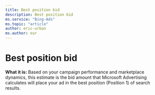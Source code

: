 ```yaml
---
title: Best position bid
description: Best position bid
ms.service: "Bing-Ads"
ms.topic: "article"
author: eric-urban
ms.author: eur
---
```


# Best position bid

**What it is:**      Based on your campaign performance and marketplace dynamics, this estimate is the bid amount that Microsoft Advertising calculates will place your ad in the best position (Position 1) of search results.


